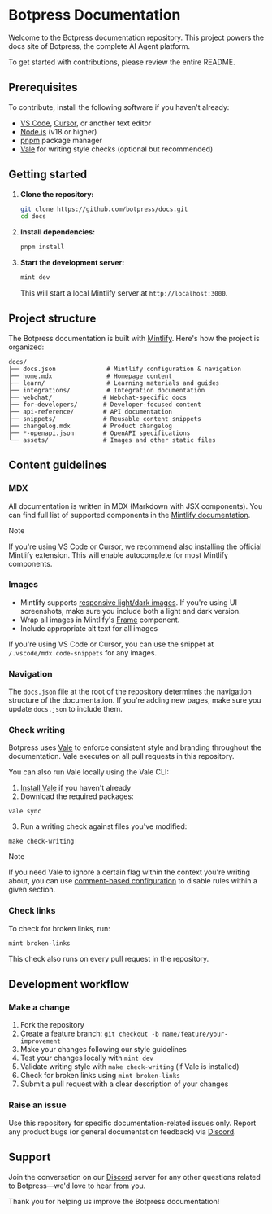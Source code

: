 # Botpress Documentation

Welcome to the Botpress documentation repository. This project powers the docs site of Botpress, the complete AI Agent platform.

To get started with contributions, please review the entire README.

## Prerequisites

To contribute, install the following software if you haven't already:

- [VS Code](https://code.visualstudio.com), [Cursor](https://cursor.com/agents), or another text editor
- [Node.js](https://nodejs.org/) (v18 or higher)
- [pnpm](https://pnpm.io/) package manager
- [Vale](https://vale.sh/) for writing style checks (optional but recommended)

## Getting started

1. **Clone the repository:**
   ```bash
   git clone https://github.com/botpress/docs.git
   cd docs
   ```

2. **Install dependencies:**
   ```bash
   pnpm install
   ```

3. **Start the development server:**
   ```bash
   mint dev
   ```
   This will start a local Mintlify server at `http://localhost:3000`.

## Project structure

The Botpress documentation is built with [Mintlify](https://mintlify.com/). Here's how the project is organized:

```
docs/
├── docs.json              # Mintlify configuration & navigation
├── home.mdx               # Homepage content
├── learn/                 # Learning materials and guides
├── integrations/          # Integration documentation
├── webchat/              # Webchat-specific docs
├── for-developers/       # Developer-focused content
├── api-reference/        # API documentation
├── snippets/             # Reusable content snippets
├── changelog.mdx         # Product changelog
├── *-openapi.json        # OpenAPI specifications
└── assets/               # Images and other static files
```

## Content guidelines

### MDX

All documentation is written in MDX (Markdown with JSX components). You can find full list of supported components in the [Mintlify documentation](https://mintlify.com/docs/text). 

> [!NOTE]
> 
> If you're using VS Code or Cursor, we recommend also installing the official Mintlify extension. This will enable autocomplete for most Mintlify components.

### Images

- Mintlify supports [responsive light/dark images](https://mintlify.com/docs/image-embeds#light-and-dark-mode-images). If you're using UI screenshots, make sure you include both a light and dark version.
- Wrap all images in Mintlify's [Frame](https://mintlify.com/docs/components/frames) component.
- Include appropriate alt text for all images

If you're using VS Code or Cursor, you can use the snippet at `/.vscode/mdx.code-snippets` for any images.

### Navigation

The `docs.json` file at the root of the repository determines the navigation structure of the documentation. If you're adding new pages, make sure you update `docs.json` to include them.

### Check writing

Botpress uses [Vale](https://vale.sh) to enforce consistent style and branding throughout the documentation. Vale executes on all pull requests in this repository.

You can also run Vale locally using the Vale CLI:

1. [Install Vale](https://vale.sh/docs/install) if you haven't already
2. Download the required packages:

```
vale sync
```

3. Run a writing check against files you've modified:

```
make check-writing
```

> [!NOTE]
>
> If you need Vale to ignore a certain flag within the context you're writing about, you can use [comment-based configuration](https://vale.sh/docs/formats/markdown#comments) to disable rules within a given section.

### Check links

To check for broken links, run:

```
mint broken-links
```

This check also runs on every pull request in the repository.

## Development workflow


### Make a change

1. Fork the repository
2. Create a feature branch: `git checkout -b name/feature/your-improvement`
3. Make your changes following our style guidelines
4. Test your changes locally with `mint dev`
5. Validate writing style with `make check-writing` (if Vale is installed)
6. Check for broken links using `mint broken-links`
7. Submit a pull request with a clear description of your changes
   
### Raise an issue

Use this repository for specific documentation-related issues only. Report any product bugs (or general documentation feedback) via [Discord](https://discord.gg/botpress).

## Support

Join the conversation on our [Discord](https://discord.gg/botpress) server for any other questions related to Botpress—we'd love to hear from you.

Thank you for helping us improve the Botpress documentation!
